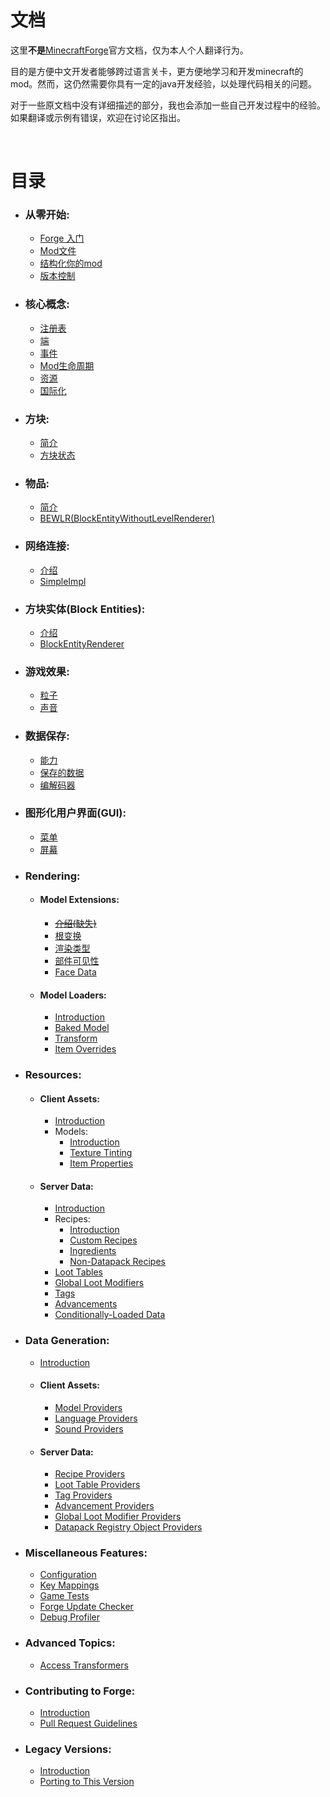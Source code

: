 # 文档
这里**不是**[MinecraftForge](https://docs.minecraftforge.net)官方文档，仅为本人个人翻译行为。

目的是方便中文开发者能够跨过语言关卡，更方便地学习和开发minecraft的mod。然而，这仍然需要你具有一定的java开发经验，以处理代码相关的问题。

对于一些原文档中没有详细描述的部分，我也会添加一些自己开发过程中的经验。如果翻译或示例有错误，欢迎在讨论区指出。

<br/>

# 目录

* ### 从零开始:
    - [Forge 入门](/docs/gettingstarted/index.md)
    - [Mod文件](/docs/gettingstarted/modfiles.md)
    - [结构化你的mod](/docs/gettingstarted/structuring.md)
    - [版本控制](/docs/gettingstarted/versioning.md)
* ### 核心概念:
    - [注册表](/docs/concepts/registries.md)
    - [端](/docs/concepts/sides.md)
    - [事件](/docs/concepts/events.md)
    - [Mod生命周期](/docs/concepts/lifecycle.md)
    - [资源](/docs/concepts/resources.md)
    - [国际化](/docs/concepts/internationalization.md)
* ### 方块:
    - [简介](/docs/blocks/index.md)
    - [方块状态](/docs/blocks/states.md)
* ### 物品:
    - [简介](/docs/items/index.md)
    - [BEWLR(BlockEntityWithoutLevelRenderer)](/docs/items/bewlr.md)
* ### 网络连接:
    - [介绍](/docs/networking/index.md)
    - [SimpleImpl](/docs/networking/simpleimpl.md)
* ### 方块实体(Block Entities):
    - [介绍](/docs/blockentities/index.md)
    - [BlockEntityRenderer](/docs/blockentities/ber.md)
* ### 游戏效果:
    - [粒子](/docs/gameeffects/particles.md)
    - [声音](/docs/gameeffects/sounds.md)
* ### 数据保存:
    - [能力](/docs/datastorage/capabilities.md)
    - [保存的数据](/docs/datastorage/saveddata.md)
    - [编解码器](/docs/datastorage/codecs.md)
* ### 图形化用户界面(GUI):
    - [菜单](/docs/gui/menus.md)
    - [屏幕](/docs/gui/screens.md)
* ### Rendering:
    * #### Model Extensions:
      - [~~介绍(缺失)~~](/docs/rendering/modelextensions/index.md)
      - [根变换](/docs/rendering/modelextensions/transforms.md)
      - [渲染类型](/docs/rendering/modelextensions/rendertypes.md)
      - [部件可见性](/docs/rendering/modelextensions/visibility.md)
      - [Face Data](/docs/rendering/modelextensions/facedata.md)
    * #### Model Loaders:
      - [Introduction](/docs/rendering/modelloaders/index.md)
      - [Baked Model](/docs/rendering/modelloaders/bakedmodel.md)
      - [Transform](/docs/rendering/modelloaders/transform.md)
      - [Item Overrides](/docs/rendering/modelloaders/itemoverrides.md)
* ### Resources:
    * #### Client Assets:
      - [Introduction](/docs/resources/client/index.md)
      - Models:
        - [Introduction](/docs/resources/client/models/index.md)
        - [Texture Tinting](/docs/resources/client/models/tinting.md)
        - [Item Properties](/docs/resources/client/models/itemproperties.md)
    * #### Server Data:
      - [Introduction](/docs/resources/server/index.md)
      - Recipes:
        - [Introduction](/docs/resources/server/recipes/index.md)
        - [Custom Recipes](/docs/resources/server/recipes/custom.md)
        - [Ingredients](/docs/resources/server/recipes/ingredients.md)
        - [Non-Datapack Recipes](/docs/resources/server/recipes/incode.md)
      - [Loot Tables](/docs/resources/server/loottables.md)
      - [Global Loot Modifiers](/docs/resources/server/glm.md)
      - [Tags](/docs/resources/server/tags.md)
      - [Advancements](/docs/resources/server/advancements.md)
      - [Conditionally-Loaded Data](/docs/resources/server/conditional.md)
* ### Data Generation:
    * [Introduction](/docs/datagen/index.md)
    * #### Client Assets:
      - [Model Providers](/docs/datagen/client/modelproviders.md)
      - [Language Providers](/docs/datagen/client/localization.md)
      - [Sound Providers](/docs/datagen/client/sounds.md)
    * #### Server Data:
      - [Recipe Providers](/docs/datagen/server/recipes.md)
      - [Loot Table Providers](/docs/datagen/server/loottables.md)
      - [Tag Providers](/docs/datagen/server/tags.md)
      - [Advancement Providers](/docs/datagen/server/advancements.md)
      - [Global Loot Modifier Providers](/docs/datagen/server/glm.md)
      - [Datapack Registry Object Providers](/docs/datagen/server/datapackregistries.md)
* ### Miscellaneous Features:
    - [Configuration](/docs/misc/config.md)
    - [Key Mappings](/docs/misc/keymappings.md)
    - [Game Tests](/docs/misc/gametest.md)
    - [Forge Update Checker](/docs/misc/updatechecker.md)
    - [Debug Profiler](/docs/misc/debugprofiler.md)
* ### Advanced Topics:
    - [Access Transformers](/docs/advanced/accesstransformers.md)
* ### Contributing to Forge:
    - [Introduction](/docs/forgedev/index.md)
    - [Pull Request Guidelines](/docs/forgedev/prguidelines.md)
* ### Legacy Versions:
    - [Introduction](/docs/legacy/index.md)
    - [Porting to This Version](/docs/legacy/porting.md)
